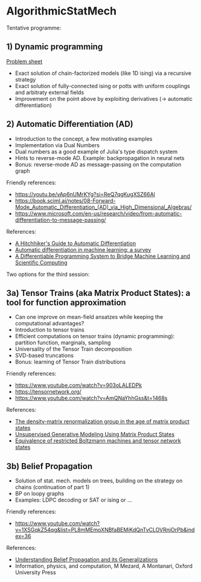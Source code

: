 # AlgorithmicStatMech

Tentative programme:

## 1) Dynamic programming
  [Problem sheet](1_dynamic_programming.pdf)
  - Exact solution of chain-factorized models (like 1D ising) via a recursive strategy
  - Exact solution of fully-connected ising or potts with uniform couplings and arbitraty external fields
  - Improvement on the point above by exploiting derivatives (-> automatic differentiation)

 ## 2) Automatic Differentiation (AD)

  - Introduction to the concept, a few motivating examples
  - Implementation via Dual Numbers
  - Dual numbers as a good example of Julia's type dispatch system
  - Hints to reverse-mode AD. Example: backpropagation in neural nets
  - Bonus: reverse-mode AD as message-passing on the computation graph
    
Friendly references:
- https://youtu.be/vAp6nUMrKYg?si=ReQ7qgKugXSZ66Al
- https://book.sciml.ai/notes/08-Forward-Mode_Automatic_Differentiation_(AD)_via_High_Dimensional_Algebras/
- https://www.microsoft.com/en-us/research/video/from-automatic-differentiation-to-message-passing/

References:
- [A Hitchhiker's Guide to Automatic Differentiation](https://arxiv.org/abs/1411.0583)
- [Automatic differentiation in machine learning: a survey](https://arxiv.org/abs/1502.05767)
- [A Differentiable Programming System to Bridge Machine Learning and Scientific Computing](https://arxiv.org/abs/1907.07587)


Two options for the third session:

  ## 3a) Tensor Trains (aka Matrix Product States): a tool for function approximation
  - Can one improve on mean-field ansatzes while keeping the computational advantages?
  - Introduction to tensor trains
  - Efficient computations on tensor trains (dynamic programming): partition function, marginals, sampling
  - Universality of the Tensor Train decomposition
  - SVD-based truncations
  - Bonus: learning of Tensor Train distributions

Friendly references:
- https://www.youtube.com/watch?v=903oLALEDPk
- https://tensornetwork.org/
- https://www.youtube.com/watch?v=AmQNaYhhGss&t=1468s

References:
- [The density-matrix renormalization group in the age of matrix product states](https://arxiv.org/abs/1008.3477)
- [Unsupervised Generative Modeling Using Matrix Product States](https://arxiv.org/abs/1709.01662)
- [Equivalence of restricted Boltzmann machines and tensor network states](https://arxiv.org/abs/1701.04831)

 ## 3b) Belief Propagation
  - Solution of stat. mech. models on trees, building on the strategy on chains (continuation of part 1)
  - BP on loopy graphs
  - Examples: LDPC decoding or SAT or ising or ...

Friendly references:
- https://www.youtube.com/watch?v=1XSGqkZ54qg&list=PL8mMEmoXNBfaBEMiKdQnTvCLOVRniOrPb&index=36

References:
- [Understanding Belief Propagation and its Generalizations](https://www.merl.com/publications/TR2001-22)
- Information, physics, and computation, M Mezard, A Montanari, Oxford University Press
